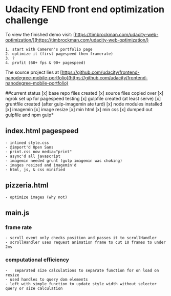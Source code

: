 # Udacity FEND front end optimization challenge

To view the finished demo visit:
[https://timbrockman.com/udacity-web-optimization/](https://timbrockman.com/udacity-web-optimization/)

	1. start with Cameron's portfolio page
	2. optimize it (first pagespeed then framerate)
	3. ?
	4. profit (60+ fps & 90+ pagespeed)


The source project lies at [https://github.com/udacity/frontend-nanodegree-mobile-portfolio](https://github.com/udacity/frontend-nanodegree-mobile-portfolio)

##current status
	[x] base repo files created
	[x] source files copied over
	[x] ngrok set up for pagespeed testing
	[x] gulpfile created (at least serve)
	[x] gruntfile created (after gulp-imagemin ate turd)
	[x] node modules installed
	[x] imagemin
	[x] image resize
	[x] min html
	[x] min css
	[x] dumped out gulpfile and npm gulp*

## index.html pagespeed
	- inlined style.css
	- @import'd Open Sans
	- print.css now media="print"
	- async'd all javascript
	- imagemin needed grunt (gulp imagemin was choking)
	- images resized and imagemin'd
	- html, js, & css minified

## pizzeria.html
	- optimize images (why not)

## main.js

### frame rate
	- scroll event only checks position and passes it to scrollHandler
	- scrollHandler uses request animation frame to cut 10 frames to under 2ms

### computational efficiency
	-	separated size calculations to separate function for on load on resize
	- used handles to query dom elements
	- left with simple function to update style width without selector query or size calculation
